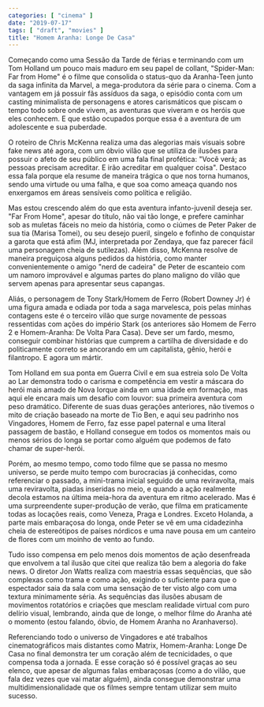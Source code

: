 ```yaml
---
categories: [ "cinema" ]
date: "2019-07-17"
tags: [ "draft", "movies" ]
title: "Homem Aranha: Longe De Casa"
---
```

Começando como uma Sessão da Tarde de férias e terminando com um Tom
Holland um pouco mais maduro em seu papel de collant, "Spider-Man: Far
from Home" é o filme que consolida o status-quo da Aranha-Teen junto da
saga infinita da Marvel, a mega-produtora da série para o cinema. Com
a vantagem em já possuir fãs assíduos da saga, o episódio conta com
um casting minimalista de personagens e atores carismáticos que piscam
o tempo todo sobre onde vivem, as aventuras que viveram e os heróis
que eles conhecem. E que estão ocupados porque essa é a aventura de
um adolescente e sua puberdade.

O roteiro de Chris McKenna realiza uma das alegorias mais visuais sobre
fake news até agora, com um óbvio vilão que se utiliza de ilusões
para possuir o afeto de seu público em uma fala final profética: "Você
verá; as pessoas precisam acreditar. E irão acreditar em qualquer
coisa". Destaco essa fala porque ela resume de maneira trágica o que
nos torna humanos, sendo uma virtude ou uma falha, e que soa como ameaça
quando nos enxergamos em áreas sensíveis como política e religião.

Mas estou crescendo além do que esta aventura infanto-juvenil deseja
ser. "Far From Home", apesar do título, não vai tão longe, e prefere
caminhar sob as muletas fáceis no meio da história, como o ciúmes de
Peter Paker de sua tia (Marisa Tomei), ou seu desejo pueril, singelo
e fofinho de conquistar a garota que está afim (MJ, interpretada por
Zendaya, que faz parecer fácil uma personagem cheia de sutilezas). Além
disso, McKenna resolve de maneira preguiçosa alguns pedidos da história,
como manter convenientemente o amigo "nerd de cadeira" de Peter de
escanteio com um namoro improvável e algumas partes do plano maligno
do vilão que servem apenas para apresentar seus capangas.

Aliás, o personagem de Tony Stark/Homem de Ferro (Robert Downey Jr)
é uma figura amada e odiada por toda a saga marvelesca, pois pelas
minhas contagens este é o terceiro vilão que surge novamente de pessoas
ressentidas com ações do império Stark (os anteriores são Homem de
Ferro 2 e Homem-Aranha: De Volta Para Casa). Deve ser um fardo, mesmo,
conseguir combinar histórias que cumprem a cartilha de diversidade e
do politicamente correto se ancorando em um capitalista, gênio, herói
e filantropo. E agora um mártir.

Tom Holland em sua ponta em Guerra Civil e em sua estreia solo De Volta
ao Lar demonstra todo o carisma e competência em vestir a máscara
do herói mais amado de Nova Iorque ainda em uma idade em formação,
mas aqui ele encara mais um desafio com louvor: sua primeira aventura
com peso dramático. Diferente de suas duas gerações anteriores, não
tivemos o mito de criação baseado na morte de Tio Ben, e aqui seu
padrinho nos Vingadores, Homem de Ferro, faz esse papel paternal e uma
literal passagem de bastão, e Holland consegue em todos os momentos
mais ou menos sérios do longa se portar como alguém que podemos de
fato chamar de super-herói.

Porém, ao mesmo tempo, como todo filme que se passa no mesmo universo,
se perde muito tempo com burocracias já conhecidas, como referenciar
o passado, a mini-trama inicial seguido de uma reviravolta, mais uma
reviravolta, piadas inseridas no meio, e quando a ação realmente decola
estamos na última meia-hora da aventura em ritmo acelerado. Mas é
uma surpreendente super-produção de verão, que filma em praticamente
todas as locações reais, como Veneza, Praga e Londres. Exceto Holanda,
a parte mais embaraçosa do longa, onde Peter se vê em uma cidadezinha
cheia de estereótipos de países nórdicos e uma nave pousa em um
canteiro de flores com um moinho de vento ao fundo.

Tudo isso compensa em pelo menos dois momentos de ação desenfreada
que envolvem a tal ilusão que citei que realiza tão bem a alegoria do
fake news. O diretor Jon Watts realiza com maestria essas sequências,
que são complexas como trama e como ação, exigindo o suficiente para
que o espectador saia da sala com uma sensação de ter visto algo com
uma textura minimamente séria. As sequências das ilusões abusam de
movimentos rotatórios e criações que mesclam realidade virtual com puro
delírio visual, lembrando, ainda que de longe, o melhor filme do Aranha
até o momento (estou falando, óbvio, de Homem Aranha no Aranhaverso).

Referenciando todo o universo de Vingadores e até trabalhos
cinematográficos mais distantes como Matrix, Homem-Aranha: Longe De
Casa no final demonstra ter um coração além de tecnicidades, o que
compensa toda a jornada. E esse coração só é possível graças ao
seu elenco, que apesar de algumas falas embaraçosas (como a do vilão,
que fala dez vezes que vai matar alguém), ainda consegue demonstrar
uma multidimensionalidade que os filmes sempre tentam utilizar sem muito
sucesso.
